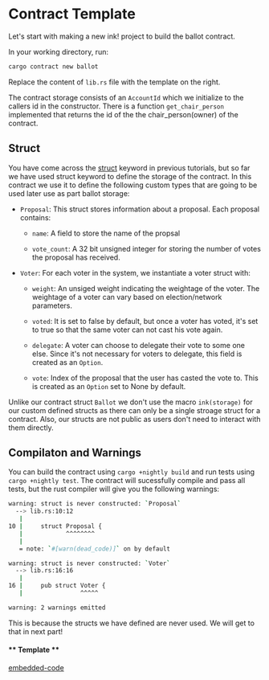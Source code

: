 Contract Template
===

Let's start with making a new ink! project to build the ballot contract.

In your working directory, run:

```bash
cargo contract new ballot
```

Replace the content of `lib.rs` file with the template on the right.

The contract storage consists of an `AccountId` which we initialize to the callers id in the constructor.
There is a function `get_chair_person` implemented that returns the id of the the chair_person(owner) of the contract.

## Struct
You have come across the [struct](https://doc.rust-lang.org/book/ch05-01-defining-structs.html) keyword in previous tutorials, but so far we have used struct keyword to define the storage of the contract. In this contract we use it to define the following custom types that are going to be used later use as part ballot storage:
- `Proposal`: This struct stores information about a proposal. Each proposal contains:
    -  `name`: A field to store the name of the propsal

    -  `vote_count`: A 32 bit unsigned integer for storing the number of votes the proposal has received. 

- `Voter`: For each voter in the system, we instantiate a voter struct with:
    - `weight`: An unsiged weight indicating the weightage of the voter. The weightage of a voter can vary based on election/network parameters.
    
    - `voted`: It is set to false by default, but once a voter has voted, it's set to true so that the same voter can not cast his vote again.
    
    - `delegate`: A voter can choose to delegate their vote to some one else. Since it's not necessary for voters to delegate, this field is created as an `Option`.
    
    - `vote`: Index of the proposal that the user has casted the vote to. This is created as an `Option` set to None by default.

Unlike our contract struct `Ballot` we don't use the macro `ink(storage)` for our custom defined structs as there can only be a single stroage struct for a contract. Also, our structs are not public as users don't need to interact with them directly.

## Compilaton and Warnings

You can build the contract using `cargo +nightly build` and run tests using `cargo +nightly test`. The contract will sucessfully compile and pass all tests, but the rust compiler will give you the following warnings:

```bash
warning: struct is never constructed: `Proposal`
  --> lib.rs:10:12
   |
10 |     struct Proposal {
   |            ^^^^^^^^
   |
   = note: `#[warn(dead_code)]` on by default

warning: struct is never constructed: `Voter`
  --> lib.rs:16:16
   |
16 |     pub struct Voter {
   |                ^^^^^

warning: 2 warnings emitted
```

This is because the structs we have defined are never used. We will get to that in next part!

<!-- tabs:start -->

#### ** Template **

[embedded-code](./assets/5.1-template.rs ':include :type=code embed-template')

<!-- tabs:end -->